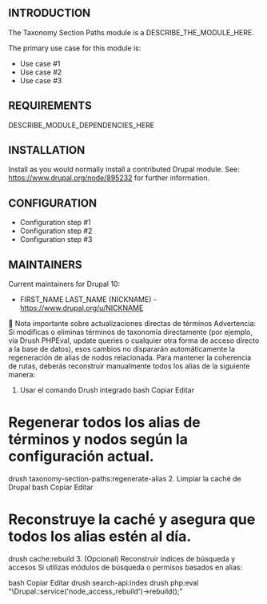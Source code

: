## INTRODUCTION

The Taxonomy Section Paths module is a DESCRIBE_THE_MODULE_HERE.

The primary use case for this module is:

- Use case #1
- Use case #2
- Use case #3

## REQUIREMENTS

DESCRIBE_MODULE_DEPENDENCIES_HERE

## INSTALLATION

Install as you would normally install a contributed Drupal module.
See: https://www.drupal.org/node/895232 for further information.

## CONFIGURATION
- Configuration step #1
- Configuration step #2
- Configuration step #3

## MAINTAINERS

Current maintainers for Drupal 10:

- FIRST_NAME LAST_NAME (NICKNAME) - https://www.drupal.org/u/NICKNAME


📣 Nota importante sobre actualizaciones directas de términos
Advertencia: Si modificas o eliminas términos de taxonomía directamente (por ejemplo, vía Drush PHPEval, update queries o cualquier otra forma de acceso directo a la base de datos), esos cambios no dispararán automáticamente la regeneración de alias de nodos relacionada. Para mantener la coherencia de rutas, deberás reconstruir manualmente todos los alias de la siguiente manera:

1. Usar el comando Drush integrado
bash
Copiar
Editar
# Regenerar todos los alias de términos y nodos según la configuración actual.
drush taxonomy-section-paths:regenerate-alias
2. Limpiar la caché de Drupal
bash
Copiar
Editar
# Reconstruye la caché y asegura que todos los alias estén al día.
drush cache:rebuild
3. (Opcional) Reconstruir índices de búsqueda y accesos
Si utilizas módulos de búsqueda o permisos basados en alias:

bash
Copiar
Editar
drush search-api:index
drush php:eval "\Drupal::service('node_access_rebuild')->rebuild();"
